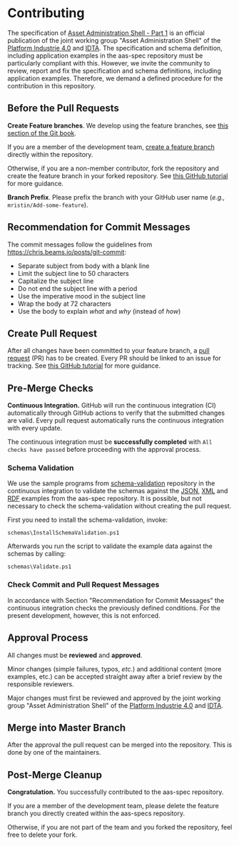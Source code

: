 # Contributing

The specification of [Asset Administration Shell - Part 1] is an official publication of the joint working group "Asset Administration Shell" of the [Platform Industrie 4.0] and [IDTA].
The specification and schema definition, including application examples in the aas-spec repository must be particularly compliant with this.
However, we invite the community to review, report and fix the specification and schema definitions, including application examples. 
Therefore, we demand a defined procedure for the contribution in this repository.

[Asset Administration Shell - Part 1]: https://www.plattform-i40.de/PI40/Redaktion/EN/Standardartikel/specification-administrationshell.html

## Before the Pull Requests

**Create Feature branches**.
We develop using the feature branches, see [this section of the Git book].

[this section of the Git book]: https://git-scm.com/book/en/v2/Git-Branching-Branching-Workflows

If you are a member of the development team, [create a feature branch] directly within the repository.

[create a feature branch]: https://docs.github.com/en/pull-requests/collaborating-with-pull-requests/proposing-changes-to-your-work-with-pull-requests/creating-and-deleting-branches-within-your-repository

Otherwise, if you are a non-member contributor, fork the repository and create the feature branch in your forked repository. See [this GitHub tutorial] for more guidance. 

[this GitHub tutorial]: https://help.github.com/en/github/collaborating-with-issues-and-pull-requests/creating-a-pull-request-from-a-fork

**Branch Prefix**.
Please prefix the branch with your GitHub user name (*e.g.,* `mristin/Add-some-feature`).

## Recommendation for Commit Messages

The commit messages follow the guidelines from https://chris.beams.io/posts/git-commit:
* Separate subject from body with a blank line
* Limit the subject line to 50 characters
* Capitalize the subject line
* Do not end the subject line with a period
* Use the imperative mood in the subject line
* Wrap the body at 72 characters
* Use the body to explain *what* and *why* (instead of *how*)

## Create Pull Request
After all changes have been committed to your feature branch, a [pull request] (PR) has to be created.
Every PR should be linked to an issue for tracking.
See [this GitHub tutorial] for more guidance. 

[pull request]: https://docs.github.com/en/pull-requests/collaborating-with-pull-requests/proposing-changes-to-your-work-with-pull-requests/creating-a-pull-request

[link PR to issue]: https://docs.github.com/en/issues/tracking-your-work-with-issues/linking-a-pull-request-to-an-issue

## Pre-Merge Checks
**Continuous Integration.**
GitHub will run the continuous integration (CI) automatically through GitHub actions to verify that the submitted changes are valid.
Every pull request automatically runs the continuous integration with every update.

The continuous integration must be **successfully completed** with `All checks have passed` before proceeding with the approval process.

### Schema Validation
We use the sample programs from [schema-validation] repository in the continuous integration to validate the schemas against the [JSON], [XML] and [RDF] examples from the aas-spec repository.
It is possible, but not necessary to check the schema-validation without creating the pull request. 

[schema-validation]: https://github.com/admin-shell-io/schema-validation
[JSON]: /schemas/json/examples
[XML]: /schemas/xml/examples
[RDF]: /schemas/rdf/examples

First you need to install the schema-validation, invoke:

```
schemas\InstallSchemaValidation.ps1
```

Afterwards you run the script to validate the example data against the schemas by calling:

```
schemas\Validate.ps1
```

### Check Commit and Pull Request Messages
In accordance with Section "Recommendation for Commit Messages" the continuous integration checks the previously defined conditions.
For the present development, however, this is not enforced.

## Approval Process
All changes must be **reviewed** and **approved**.

Minor changes (simple failures, typos, *etc.*) and additional content (more examples, etc.) can be accepted straight away after a brief review by the responsible reviewers.

Major changes must first be reviewed and approved by the joint working group "Asset Administration Shell" of the [Platform Industrie 4.0] and [IDTA].

[Platform Industrie 4.0]: http://www.plattform-i40.de
[IDTA]: https://industrialdigitaltwin.org/


## Merge into Master Branch

After the approval the pull request can be merged into the repository. This is done by one of the maintainers.


## Post-Merge Cleanup
**Congratulation.**
You successfully contributed to the aas-spec repository.

If you are a member of the development team, please delete the feature branch you directly created within the aas-specs repository.

Otherwise, if you are not part of the team and you forked the repository, feel free to delete your fork.
